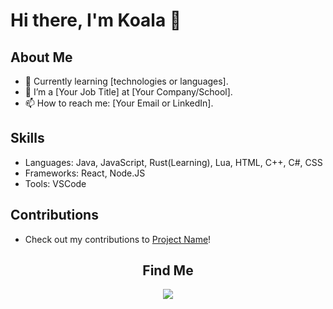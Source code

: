 
# Hi there, I'm Koala 👋

## About Me
- 🌱 Currently learning [technologies or languages].
- 💼 I’m a [Your Job Title] at [Your Company/School].
- 📫 How to reach me: [Your Email or LinkedIn].

## Skills
- Languages: Java, JavaScript, Rust(Learning), Lua, HTML, C++, C#, CSS
- Frameworks: React, Node.JS
- Tools: VSCode

## Contributions
- Check out my contributions to [Project Name](link)!



<h2 align="center">Find Me</h2>
 <p align="center">
    <a href="https://discord.gg/8HwggqPQ5u" alt="Koala Studios">
        <img src="https://img.shields.io/badge/Discord-7289DA?style=for-the-badge&logo=discord&logoColor=white">
    </a>

 </p>
